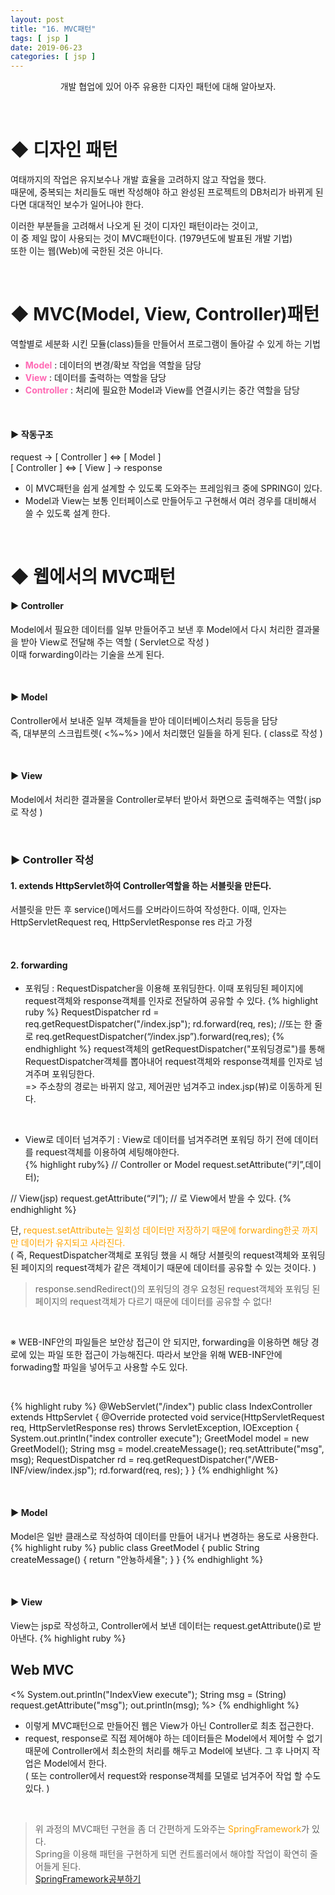 ```yaml
---
layout: post
title: "16. MVC패턴"
tags: [ jsp ]
date: 2019-06-23
categories: [ jsp ]
---
```


<p align="center">
    개발 협업에 있어 아주 유용한 디자인 패턴에 대해 알아보자.
</p><br/>

# ◆ 디자인 패턴
여태까지의 작업은 유지보수나 개발 효율을 고려하지 않고 작업을 했다.<br/>
때문에, 중복되는 처리들도 매번 작성해야 하고 완성된 프로젝트의 DB처리가 바뀌게 된다면 대대적인 보수가 일어나야 한다.
<br/>

이러한 부분들을 고려해서 나오게 된 것이 디자인 패턴이라는 것이고,<br/>
이 중 제일 많이 사용되는 것이 MVC패턴이다. (1979년도에 발표된 개발 기법)<br/>
또한 이는 웹(Web)에 국한된 것은 아니다.

<br/>

# ◆ MVC(Model, View, Controller)패턴
역할별로 세분화 시킨 모듈(class)들을 만들어서 프로그램이 돌아갈 수 있게 하는 기법
- <font color="hotpink"><b>Model</b></font> : 데이터의 변경/확보 작업을 역할을 담당
- <font color="hotpink"><b>View</b></font> : 데이터를 출력하는 역할을 담당
- <font color="hotpink"><b>Controller</b></font> : 처리에 필요한 Model과 View를 연결시키는 중간 역할을 담당

<br/>

#### ▶ 작동구조
request → [ Controller ] ⇔ [ Model ] <br/>
   [ Controller ] ⇔ [  View  ] → response <br/>
   
- 이 MVC패턴을 쉽게 설계할 수 있도록 도와주는 프레임워크 중에 SPRING이 있다.
- Model과 View는 보통 인터페이스로 만들어두고 구현해서 여러 경우를 대비해서 쓸 수 있도록 설계 한다.

<br/>

# ◆ 웹에서의 MVC패턴

#### ▶ Controller
Model에서 필요한 데이터를 일부 만들어주고 보낸 후 Model에서 다시 처리한 결과물을 받아 View로 전달해 주는 역할 ( Servlet으로 작성 )<br/>
이때 forwarding이라는 기술을 쓰게 된다.

<br/>

#### ▶ Model
Controller에서 보내준 일부 객체들을 받아 데이터베이스처리 등등을 담당<br/>
즉, 대부분의 스크립트렛( <%~%> )에서 처리했던 일들을 하게 된다. ( class로 작성 )

<br/>

#### ▶ View
Model에서 처리한 결과물을 Controller로부터 받아서 화면으로 출력해주는 역할( jsp로 작성 )

<br/>

### ▶ Controller 작성

#### 1. extends HttpServlet하여 Controller역할을 하는 서블릿을 만든다. 
서블릿을 만든 후 service()메서드를 오버라이드하여 작성한다.
이때, 인자는 HttpServletRequest req, HttpServletResponse res 라고 가정

<br/>

#### 2. forwarding

- 포워딩
: RequestDispatcher을 이용해 포워딩한다. 이때 포워딩된 페이지에 request객체와 response객체를 인자로 전달하여 공유할 수 있다.
{% highlight ruby %}
RequestDispatcher rd = req.getRequestDispatcher("/index.jsp"); 
rd.forward(req, res);
//또는 한 줄로 
req.getRequestDispatcher(“/index.jsp”).forward(req,res); 
{% endhighlight %}
request객체의 getRequestDispatcher("포워딩경로")를 통해 RequestDispatcher객체를 뽑아내어 request객체와 response객체를 인자로 넘겨주며 포워딩한다.<br/>
=> 주소창의 경로는 바뀌지 않고, 제어권만 넘겨주고 index.jsp(뷰)로 이동하게 된다.

<br/>

- View로 데이터 넘겨주기
: View로 데이터를 넘겨주려면 포워딩 하기 전에 데이터를 request객체를 이용하여 세팅해야한다.<br/>
{% highlight ruby%}
// Controller or Model
request.setAttribute(“키”,데이터);

// View(jsp)
request.getAttribute(“키”); // 로 View에서 받을 수 있다.
{% endhighlight %}

단, <font color="orange">request.setAttribute는 일회성 데이터만 저장하기 때문에 forwarding한곳 까지만 데이터가 유지되고 사라진다.</font><br/>
( 즉, RequestDispatcher객체로 포워딩 했을 시 해당 서블릿의 request객체와 포워딩된 페이지의 request객체가 같은 객체이기 때문에 데이터를 공유할 수 있는 것이다. )

> response.sendRedirect()의 포워딩의 경우 요청된 request객체와 포워딩 된 페이지의 request객체가 다르기 때문에 데이터를 공유할 수 없다!

<br/>

※ WEB-INF안의 파일들은 보안상 접근이 안 되지만, forwarding을 이용하면 해당 경로에 있는 파일 또한 접근이 가능해진다. 따라서 보안을 위해 WEB-INF안에 forwading할 파일을 넣어두고 사용할 수도 있다.

<br/>

{% highlight ruby %} 
@WebServlet("/index")
public class IndexController extends HttpServlet {
    @Override
    protected void service(HttpServletRequest req, HttpServletResponse res) throws ServletException, IOException {
        System.out.println("index controller execute");
        GreetModel model = new GreetModel();
        String msg = model.createMessage();
        req.setAttribute("msg", msg);
        RequestDispatcher rd = req.getRequestDispatcher("/WEB-INF/view/index.jsp");
        rd.forward(req, res);
    }
}
{% endhighlight %}

<br/>

#### ▶ Model
Model은 일반 클래스로 작성하여 데이터를 만들어 내거나 변경하는 용도로 사용한다.
{% highlight ruby %}
public class GreetModel {
    public String createMessage() {
        return "안뇽하세욜";
    }
}
{% endhighlight %}

<br/>

#### ▶ View
View는 jsp로 작성하고, Controller에서 보낸 데이터는 request.getAttribute()로 받아낸다.
{% highlight ruby %}
<h2>Web MVC</h2>
<%
System.out.println("IndexView execute");
String msg = (String) request.getAttribute("msg");
out.println(msg);
%>
{% endhighlight %}

- 이렇게 MVC패턴으로 만들어진 웹은 View가 아닌 Controller로 최초 접근한다.
- request, response로 직접 제어해야 하는 데이터들은 Model에서 제어할 수 없기 때문에  Controller에서 최소한의 처리를 해두고 Model에 보낸다. 그 후 나머지 작업은 Model에서 한다.
<br/>( 또는 controller에서 request와 response객체를 모델로 넘겨주어 작업 할 수도 있다. )

<br/>

> 위 과정의 MVC패턴 구현을 좀 더 간편하게 도와주는 <font color="orange">SpringFramework</font>가 있다.<br/>
Spring을 이용해 패턴을 구현하게 되면 컨트롤러에서 해야할 작업이 확연히 줄어들게 된다.<br/><a href="/spring">SpringFramework공부하기</a>







<br/>